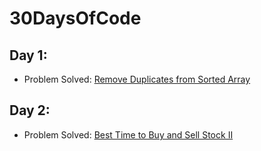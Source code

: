 # 30DaysOfCode

## Day 1:

- Problem Solved: [Remove Duplicates from Sorted Array](https://github.com/codesnerd/LeetCode/blob/main/Top%20Easy%20Interview%20Questions/Array/1-%20Remove%20Duplicates%20from%20Sorted%20Array.md)

## Day 2:

- Problem Solved: [Best Time to Buy and Sell Stock II](https://github.com/codesnerd/LeetCode/blob/main/Top%20Easy%20Interview%20Questions/Array/2-%20Best%20Time%20to%20Buy%20and%20Sell%20Stock%20II.md)
